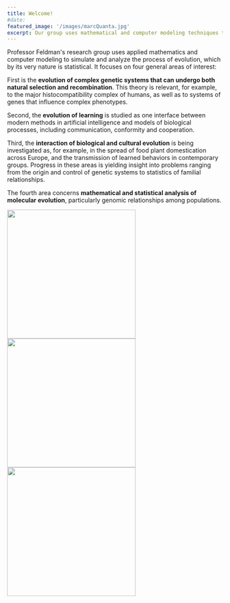 ```yaml
---
title: Welcome!
#date:
featured_image: '/images/marcQuanta.jpg'
excerpt: Our group uses mathematical and computer modeling techniques to study problems in evolutionary biology. Email me at mfeldman [at] stanford [dot] edu. 
---
```


Professor Feldman's research group uses applied mathematics and computer modeling to simulate and analyze the process of evolution, which by its very nature is statistical. It focuses on four general areas of interest: 

First is the **evolution of complex genetic systems that can undergo both natural selection and recombination**. This theory is relevant, for example, to the major histocompatibility complex of humans, as well as to systems of genes that influence complex phenotypes.

Second, the **evolution of learning** is studied as one interface between modern methods in artificial intelligence and models of biological processes, including communication, conformity and cooperation. 

Third, the **interaction of biological and cultural evolution** is being investigated as, for example, in the spread of food plant domestication across Europe, and the transmission of learned behaviors in contemporary groups. Progress in these areas is yielding insight into problems ranging from the origin and control of genetic systems to statistics of familial relationships.

The fourth area concerns **mathematical and statistical analysis of molecular evolution**, particularly genomic relationships among populations.

<div width="300" class="gallery" data-columns="1">
	<img width="300" src="/images/bass.jpg">
	<img width="300" src="/images/hoover2.jpg">
	<img width="300" src="/images/passiflora.jpg">
</div>